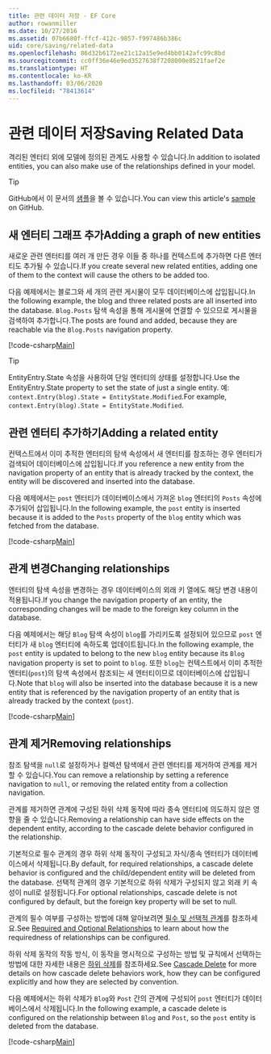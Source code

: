 ```yaml
---
title: 관련 데이터 저장 - EF Core
author: rowanmiller
ms.date: 10/27/2016
ms.assetid: 07b6680f-ffcf-412c-9857-f997486b386c
uid: core/saving/related-data
ms.openlocfilehash: 86d32b6172ee21c12a15e9ed4bb0142afc99c8bd
ms.sourcegitcommit: cc0ff36e46e9ed3527638f7208000e8521faef2e
ms.translationtype: HT
ms.contentlocale: ko-KR
ms.lasthandoff: 03/06/2020
ms.locfileid: "78413614"
---
```

# <a name="saving-related-data"></a><span data-ttu-id="296d3-102">관련 데이터 저장</span><span class="sxs-lookup"><span data-stu-id="296d3-102">Saving Related Data</span></span>

<span data-ttu-id="296d3-103">격리된 엔터티 외에 모델에 정의된 관계도 사용할 수 있습니다.</span><span class="sxs-lookup"><span data-stu-id="296d3-103">In addition to isolated entities, you can also make use of the relationships defined in your model.</span></span>

> [!TIP]  
> <span data-ttu-id="296d3-104">GitHub에서 이 문서의 [샘플](https://github.com/dotnet/EntityFramework.Docs/tree/master/samples/core/Saving/RelatedData/)을 볼 수 있습니다.</span><span class="sxs-lookup"><span data-stu-id="296d3-104">You can view this article's [sample](https://github.com/dotnet/EntityFramework.Docs/tree/master/samples/core/Saving/RelatedData/) on GitHub.</span></span>

## <a name="adding-a-graph-of-new-entities"></a><span data-ttu-id="296d3-105">새 엔터티 그래프 추가</span><span class="sxs-lookup"><span data-stu-id="296d3-105">Adding a graph of new entities</span></span>

<span data-ttu-id="296d3-106">새로운 관련 엔터티를 여러 개 만든 경우 이들 중 하나를 컨텍스트에 추가하면 다른 엔터티도 추가될 수 있습니다.</span><span class="sxs-lookup"><span data-stu-id="296d3-106">If you create several new related entities, adding one of them to the context will cause the others to be added too.</span></span>

<span data-ttu-id="296d3-107">다음 예제에서는 블로그와 세 개의 관련 게시물이 모두 데이터베이스에 삽입됩니다.</span><span class="sxs-lookup"><span data-stu-id="296d3-107">In the following example, the blog and three related posts are all inserted into the database.</span></span> <span data-ttu-id="296d3-108">`Blog.Posts` 탐색 속성을 통해 게시물에 연결할 수 있으므로 게시물을 검색하여 추가합니다.</span><span class="sxs-lookup"><span data-stu-id="296d3-108">The posts are found and added, because they are reachable via the `Blog.Posts` navigation property.</span></span>

[!code-csharp[Main](../../../samples/core/Saving/RelatedData/Sample.cs#AddingGraphOfEntities)]

> [!TIP]  
> <span data-ttu-id="296d3-109">EntityEntry.State 속성을 사용하여 단일 엔터티의 상태를 설정합니다.</span><span class="sxs-lookup"><span data-stu-id="296d3-109">Use the EntityEntry.State property to set the state of just a single entity.</span></span> <span data-ttu-id="296d3-110">예: `context.Entry(blog).State = EntityState.Modified`.</span><span class="sxs-lookup"><span data-stu-id="296d3-110">For example, `context.Entry(blog).State = EntityState.Modified`.</span></span>

## <a name="adding-a-related-entity"></a><span data-ttu-id="296d3-111">관련 엔터티 추가하기</span><span class="sxs-lookup"><span data-stu-id="296d3-111">Adding a related entity</span></span>

<span data-ttu-id="296d3-112">컨텍스트에서 이미 추적한 엔터티의 탐색 속성에서 새 엔터티를 참조하는 경우 엔터티가 검색되어 데이터베이스에 삽입됩니다.</span><span class="sxs-lookup"><span data-stu-id="296d3-112">If you reference a new entity from the navigation property of an entity that is already tracked by the context, the entity will be discovered and inserted into the database.</span></span>

<span data-ttu-id="296d3-113">다음 예제에서는 `post` 엔터티가 데이터베이스에서 가져온 `blog` 엔터티의 `Posts` 속성에 추가되어 삽입됩니다.</span><span class="sxs-lookup"><span data-stu-id="296d3-113">In the following example, the `post` entity is inserted because it is added to the `Posts` property of the `blog` entity which was fetched from the database.</span></span>

[!code-csharp[Main](../../../samples/core/Saving/RelatedData/Sample.cs#AddingRelatedEntity)]

## <a name="changing-relationships"></a><span data-ttu-id="296d3-114">관계 변경</span><span class="sxs-lookup"><span data-stu-id="296d3-114">Changing relationships</span></span>

<span data-ttu-id="296d3-115">엔터티의 탐색 속성을 변경하는 경우 데이터베이스의 외래 키 열에도 해당 변경 내용이 적용됩니다.</span><span class="sxs-lookup"><span data-stu-id="296d3-115">If you change the navigation property of an entity, the corresponding changes will be made to the foreign key column in the database.</span></span>

<span data-ttu-id="296d3-116">다음 예제에서는 해당 `Blog` 탐색 속성이 `blog`를 가리키도록 설정되어 있으므로 `post` 엔터티가 새 `blog` 엔터티에 속하도록 업데이트됩니다.</span><span class="sxs-lookup"><span data-stu-id="296d3-116">In the following example, the `post` entity is updated to belong to the new `blog` entity because its `Blog` navigation property is set to point to `blog`.</span></span> <span data-ttu-id="296d3-117">또한 `blog`는 컨텍스트에서 이미 추적한 엔터티(`post`)의 탐색 속성에서 참조되는 새 엔터티이므로 데이터베이스에 삽입됩니다.</span><span class="sxs-lookup"><span data-stu-id="296d3-117">Note that `blog` will also be inserted into the database because it is a new entity that is referenced by the navigation property of an entity that is already tracked by the context (`post`).</span></span>

[!code-csharp[Main](../../../samples/core/Saving/RelatedData/Sample.cs#ChangingRelationships)]

## <a name="removing-relationships"></a><span data-ttu-id="296d3-118">관계 제거</span><span class="sxs-lookup"><span data-stu-id="296d3-118">Removing relationships</span></span>

<span data-ttu-id="296d3-119">참조 탐색을 `null`로 설정하거나 컬렉션 탐색에서 관련 엔터티를 제거하여 관계를 제거할 수 있습니다.</span><span class="sxs-lookup"><span data-stu-id="296d3-119">You can remove a relationship by setting a reference navigation to `null`, or removing the related entity from a collection navigation.</span></span>

<span data-ttu-id="296d3-120">관계를 제거하면 관계에 구성된 하위 삭제 동작에 따라 종속 엔터티에 의도하지 않은 영향을 줄 수 있습니다.</span><span class="sxs-lookup"><span data-stu-id="296d3-120">Removing a relationship can have side effects on the dependent entity, according to the cascade delete behavior configured in the relationship.</span></span>

<span data-ttu-id="296d3-121">기본적으로 필수 관계의 경우 하위 삭제 동작이 구성되고 자식/종속 엔터티가 데이터베이스에서 삭제됩니다.</span><span class="sxs-lookup"><span data-stu-id="296d3-121">By default, for required relationships, a cascade delete behavior is configured and the child/dependent entity will be deleted from the database.</span></span> <span data-ttu-id="296d3-122">선택적 관계의 경우 기본적으로 하위 삭제가 구성되지 않고 외래 키 속성이 null로 설정됩니다.</span><span class="sxs-lookup"><span data-stu-id="296d3-122">For optional relationships, cascade delete is not configured by default, but the foreign key property will be set to null.</span></span>

<span data-ttu-id="296d3-123">관계의 필수 여부를 구성하는 방법에 대해 알아보려면 [필수 및 선택적 관계](../modeling/relationships.md#required-and-optional-relationships)를 참조하세요.</span><span class="sxs-lookup"><span data-stu-id="296d3-123">See [Required and Optional Relationships](../modeling/relationships.md#required-and-optional-relationships) to learn about how the requiredness of relationships can be configured.</span></span>

<span data-ttu-id="296d3-124">하위 삭제 동작의 작동 방식, 이 동작을 명시적으로 구성하는 방법 및 규칙에서 선택하는 방법에 대한 자세한 내용은 [하위 삭제](cascade-delete.md)를 참조하세요.</span><span class="sxs-lookup"><span data-stu-id="296d3-124">See [Cascade Delete](cascade-delete.md) for more details on how cascade delete behaviors work, how they can be configured explicitly and  how they are selected by convention.</span></span>

<span data-ttu-id="296d3-125">다음 예제에서는 하위 삭제가 `Blog`와 `Post` 간의 관계에 구성되어 `post` 엔터티가 데이터베이스에서 삭제됩니다.</span><span class="sxs-lookup"><span data-stu-id="296d3-125">In the following example, a cascade delete is configured on the relationship between `Blog` and `Post`, so the `post` entity is deleted from the database.</span></span>

[!code-csharp[Main](../../../samples/core/Saving/RelatedData/Sample.cs#RemovingRelationships)]
